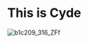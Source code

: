 # This is Cyde
![b1c209_316_ZFf](https://github.com/user-attachments/assets/d3cdad2a-0a6c-42f0-8515-9af8e9eeaa20)
